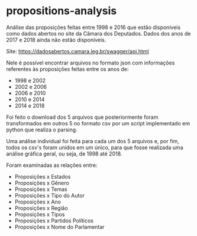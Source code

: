 # propositions-analysis
Análise das proposições feitas entre 1998 e 2016 que estão disponíveis como dados abertos no site da Câmara dos Deputados. Dados dos anos de 2017 e 2018 ainda não estão disponíveis.

Site: https://dadosabertos.camara.leg.br/swagger/api.html

Nele é possível encontrar arquivos no formato json com informações referentes às proposições feitas entre os anos de:
* 1998 e 2002
* 2002 e 2006
* 2006 e 2010
* 2010 e 2014
* 2014 e 2018

Foi feito o download dos 5 arquivos que posteriormente foram transformados em outros 5 no formato csv por um script implementado em python que realiza o parsing.

Uma análise individual foi feita para cada um dos 5 arquivos e, por fim, todos os csv's foram unidos em um único, para que fosse realizada uma análise gráfica geral, ou seja, de 1998 até 2018.

Foram examinadas as relações entre:
* Proposições x Estados
* Proposições x Gênero
* Proposições x Temas
* Proposições x Tipo do Autor
* Proposições x Ano
* Proposições x Região
* Proposições x Tipos
* Proposições x Partidos Políticos
* Proposições x Nome do Parlamentar

